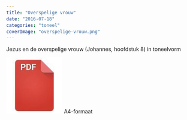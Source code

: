 ```yaml
---
title: "Overspelige vrouw"
date: "2016-07-18"
categories: "toneel"
coverImage: "overspelige-vrouw.png"
---
```


Jezus en de overspelige vrouw (Johannes, hoofdstuk 8) in toneelvorm

<!--more-->

[![pdf](images/2bdd26a893f94f1d69b5a89ee751a599-150x150.jpg)](https://storage.googleapis.com/geloven-leren/toneel/Jezus%20en%20de%20overspelige%20vrouw.pdf) A4-formaat
